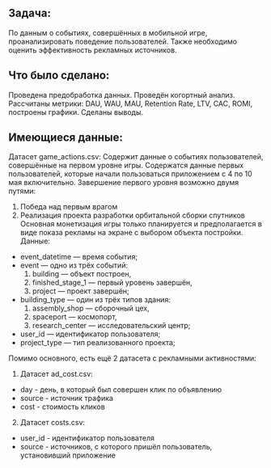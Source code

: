 ## Задача:
По данным о событиях, совершённых в мобильной игре, проанализировать поведение пользователей. Также необходимо оценить эффективность рекламных источников.

## Что было сделано:
Проведена предобработка данных. Проведён когортный анализ. Рассчитаны метрики: DAU, WAU, MAU, Retention Rate, LTV, CAC, ROMI, построены графики. Сделаны выводы.

## Имеющиеся данные:
Датасет game_actions.csv:
Содержит данные о событиях пользователей, совершённые на первом уровне игры. Содержатся данные первых пользователей, которые начали пользоваться приложением с 4 по 10 мая включительно. Завершение первого уровня возможно двумя путями:
  1) Победа над первым врагом
  2) Реализация проекта разработки орбитальной сборки спутников
Основная монетизация игры только планируется и предполагается в виде показа рекламы на экране с выбором объекта постройки.
Данные:
  - event_datetime — время события;
  - event — одно из трёх событий:
     1. building — объект построен,
     2. finished_stage_1 — первый уровень завершён,
     3. project — проект завершён;
  - building_type — один из трёх типов здания:
     1. assembly_shop — сборочный цех,
     2. spaceport — космопорт,
     3. research_center — исследовательский центр;
  - user_id — идентификатор пользователя;
  - project_type — тип реализованного проекта;

Помимо основного, есть ещё 2 датасета с рекламными активностями:
1. Датасет ad_cost.csv:
  - day - день, в который был совершен клик по объявлению
  - source - источник трафика
  - cost - стоимость кликов
2. Датасет costs.csv:
  - user_id - идентификатор пользователя
  - source - источников, с которого пришёл пользователь, установивший приложение
